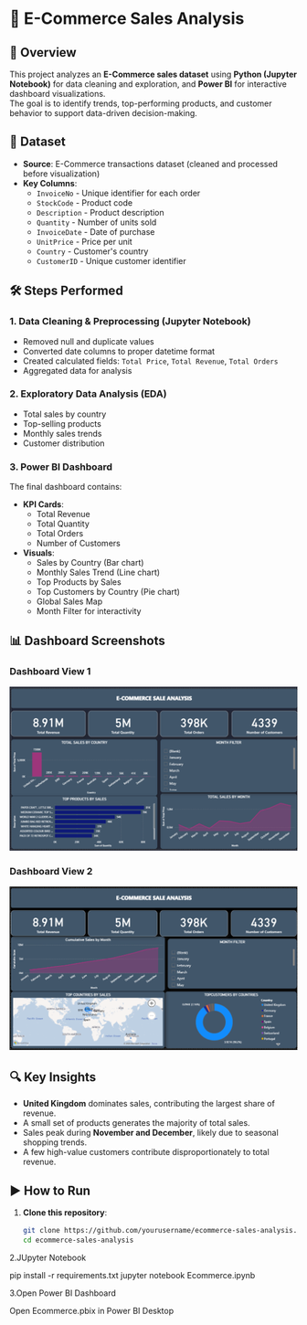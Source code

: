 # 🛒 E-Commerce Sales Analysis

## 📌 Overview
This project analyzes an **E-Commerce sales dataset** using **Python (Jupyter Notebook)** for data cleaning and exploration, and **Power BI** for interactive dashboard visualizations.  
The goal is to identify trends, top-performing products, and customer behavior to support data-driven decision-making.

## 📂 Dataset
- **Source**: E-Commerce transactions dataset (cleaned and processed before visualization)
- **Key Columns**:
  - `InvoiceNo` - Unique identifier for each order
  - `StockCode` - Product code
  - `Description` - Product description
  - `Quantity` - Number of units sold
  - `InvoiceDate` - Date of purchase
  - `UnitPrice` - Price per unit
  - `Country` - Customer's country
  - `CustomerID` - Unique customer identifier

## 🛠 Steps Performed
### 1. Data Cleaning & Preprocessing (Jupyter Notebook)
- Removed null and duplicate values
- Converted date columns to proper datetime format
- Created calculated fields: `Total Price`, `Total Revenue`, `Total Orders`
- Aggregated data for analysis

### 2. Exploratory Data Analysis (EDA)
- Total sales by country
- Top-selling products
- Monthly sales trends
- Customer distribution

### 3. Power BI Dashboard
The final dashboard contains:
- **KPI Cards**:
  - Total Revenue
  - Total Quantity
  - Total Orders
  - Number of Customers
- **Visuals**:
  - Sales by Country (Bar chart)
  - Monthly Sales Trend (Line chart)
  - Top Products by Sales
  - Top Customers by Country (Pie chart)
  - Global Sales Map
  - Month Filter for interactivity

## 📊 Dashboard Screenshots
### Dashboard View 1
![Dashboard 1](images/dashboard_1.png)



### Dashboard View 2
![Dashboard 2](images/dashboard_2.png)

## 🔍 Key Insights
- **United Kingdom** dominates sales, contributing the largest share of revenue.
- A small set of products generates the majority of total sales.
- Sales peak during **November and December**, likely due to seasonal shopping trends.
- A few high-value customers contribute disproportionately to total revenue.

## ▶ How to Run
1. **Clone this repository**:
   ```bash
   git clone https://github.com/yourusername/ecommerce-sales-analysis.git
   cd ecommerce-sales-analysis

2.JUpyter Notebook

pip install -r requirements.txt
jupyter notebook Ecommerce.ipynb


3.Open Power BI Dashboard

Open Ecommerce.pbix in Power BI Desktop
